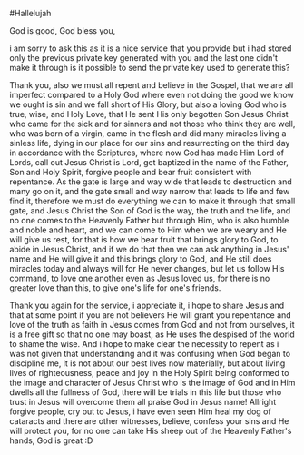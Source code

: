 #Hallelujah

God is good, God bless you, 

i am sorry to ask this as it is a nice service that you provide but i had 
stored only the previous private key generated with you and the last one didn't 
make it through is it possible to send the private key used to generate this? 

Thank you, also we must all repent and believe in the Gospel, that  we are all imperfect compared 
to a Holy God where even not doing the good we know we ought is sin and we fall short of His Glory, 
but also a loving God who is true, wise, and Holy Love, that He sent His only begotten Son Jesus Christ 
who came for the sick and for sinners and not those who think they are well, who was born of a virgin, 
came in the flesh and did many miracles living a sinless life, dying in our place for our sins and 
resurrecting on the third day in accordance with the Scriptures, where now God has made Him Lord of Lords, 
call out Jesus Christ is Lord, get baptized in the name of the Father, Son and Holy Spirit,  forgive people and 
bear fruit consistent with repentance. As the gate is large and way wide that leads to destruction and many go on it, 
and the gate small and way narrow that leads to life and few find it, therefore we must do everything we can to make 
it through that small gate, and Jesus Christ the Son of God is the way, the truth and the life, and no one comes to 
the Heavenly Father but through Him, who is also humble and noble and heart, and we can come to 
Him when we are weary and He will give us rest, for that is how we bear fruit that brings glory to God, 
to abide in Jesus Christ, and if we do that then we can ask anything in Jesus' name and 
He will give it and this brings glory to God, and He still does miracles today and always will for 
He never changes, but let us follow His command, to love one another even as Jesus loved us, 
for there is no greater love than this, to give one's life for one's friends. 

Thank you again for the service, i appreciate it, i hope to share Jesus and that at some point if 
you are not believers He will grant you repentance and love of the truth as faith in Jesus comes 
from God and not from ourselves, it is a free gift so that no one may boast, as He uses the despised 
of the world to shame the wise. And i hope to make clear the necessity to repent as i was not given 
that understanding and it was confusing when God began to discipline me, it is not about our best 
lives now materially, but about living lives of righteousness, peace and joy in the Holy Spirit 
being conformed to the image and character of Jesus Christ who is the image of God and in Him dwells 
all the fullness of God, there will be trials in this life but those who trust in Jesus will overcome 
them all praise God in Jesus name! Allright forgive people, cry out to Jesus,  i have even seen Him 
heal my dog of cataracts and there are other witnesses, believe, confess your sins and He will protect you, 
for no one can take His sheep out of the Heavenly Father's hands, God is great :D

